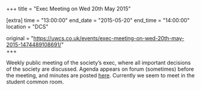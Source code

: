 +++
title = "Exec Meeting on Wed 20th May 2015"

[extra]
time = "13:00:00"
end_date = "2015-05-20"
end_time = "14:00:00"
location = "DCS"

original = "https://uwcs.co.uk/events/exec-meeting-on-wed-20th-may-2015-1474489108691/"    
+++

Weekly public meeting of the society’s exec, where all important decisions of the society are discussed. Agenda appears on forum (sometimes) before the meeting, and minutes are posted [here](https://uwcs.co.uk/minutes/). Currently we seem to meet in the student common room.

